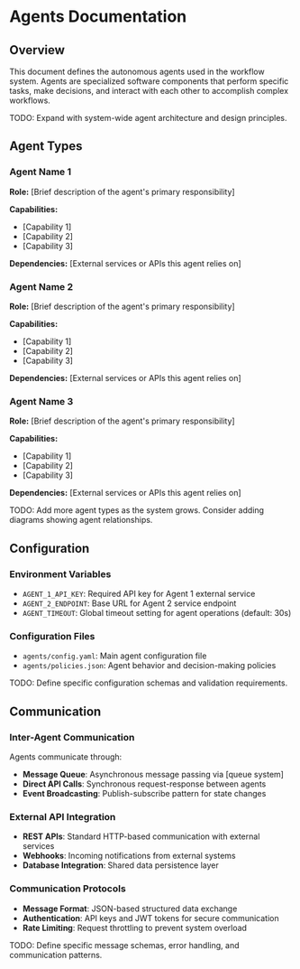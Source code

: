 # Agents Documentation

## Overview

This document defines the autonomous agents used in the workflow system. Agents are specialized software components that perform specific tasks, make decisions, and interact with each other to accomplish complex workflows.

TODO: Expand with system-wide agent architecture and design principles.

## Agent Types

### Agent Name 1
**Role:** [Brief description of the agent's primary responsibility]

**Capabilities:**
- [Capability 1]
- [Capability 2]
- [Capability 3]

**Dependencies:** [External services or APIs this agent relies on]

### Agent Name 2
**Role:** [Brief description of the agent's primary responsibility]

**Capabilities:**
- [Capability 1]
- [Capability 2]
- [Capability 3]

**Dependencies:** [External services or APIs this agent relies on]

### Agent Name 3
**Role:** [Brief description of the agent's primary responsibility]

**Capabilities:**
- [Capability 1]
- [Capability 2]
- [Capability 3]

**Dependencies:** [External services or APIs this agent relies on]

TODO: Add more agent types as the system grows. Consider adding diagrams showing agent relationships.

## Configuration

### Environment Variables
- `AGENT_1_API_KEY`: Required API key for Agent 1 external service
- `AGENT_2_ENDPOINT`: Base URL for Agent 2 service endpoint
- `AGENT_TIMEOUT`: Global timeout setting for agent operations (default: 30s)

### Configuration Files
- `agents/config.yaml`: Main agent configuration file
- `agents/policies.json`: Agent behavior and decision-making policies

TODO: Define specific configuration schemas and validation requirements.

## Communication

### Inter-Agent Communication
Agents communicate through:
- **Message Queue**: Asynchronous message passing via [queue system]
- **Direct API Calls**: Synchronous request-response between agents
- **Event Broadcasting**: Publish-subscribe pattern for state changes

### External API Integration
- **REST APIs**: Standard HTTP-based communication with external services
- **Webhooks**: Incoming notifications from external systems
- **Database Integration**: Shared data persistence layer

### Communication Protocols
- **Message Format**: JSON-based structured data exchange
- **Authentication**: API keys and JWT tokens for secure communication
- **Rate Limiting**: Request throttling to prevent system overload

TODO: Define specific message schemas, error handling, and communication patterns.
